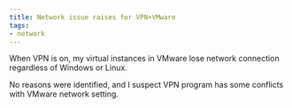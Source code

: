 ```yaml
---
title: Network issue raises for VPN+VMware
tags:
- network
---
```


When VPN is on, my virtual instances in VMware lose network connection regardless of Windows or Linux.

No reasons were identified, and I suspect VPN program has some conflicts with VMware network setting.

